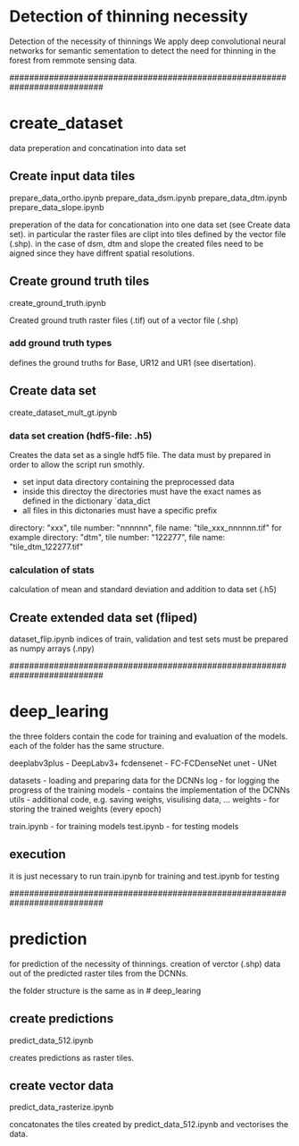 # Detection of thinning necessity
Detection of the necessity of thinnings
We apply deep convolutional neural networks for semantic sementation to detect the need for thinning in the forest from remmote sensing data.




###########################################################################

# create_dataset
data preperation and concatination into data set

## Create input data tiles
prepare_data_ortho.ipynb
prepare_data_dsm.ipynb
prepare_data_dtm.ipynb
prepare_data_slope.ipynb

preperation of the data for concationation into one data set (see Create data set).
in particular the raster files are clipt into tiles defined by the vector file (.shp).
in the case of dsm, dtm and slope the created files need to be aigned since they 
have diffrent spatial resolutions.

## Create ground truth tiles
create_ground_truth.ipynb

Created ground truth raster files (.tif) out of a vector file (.shp)

### add ground truth types
defines the ground truths for Base, UR12 and UR1 (see disertation).


## Create data set
create_dataset_mult_gt.ipynb

### data set creation (hdf5-file: .h5)
Creates the data set as a single hdf5 file. The data must by prepared in order 
to allow the script run smothly.
* set input data directory containing the preprocessed data
* inside this directoy the directories must have the exact names as defined in 
the dictionary ´data_dict
* all files in this dictonaries must have a specific prefix

directory: "xxx", tile number: "nnnnnn", file name: "tile_xxx_nnnnnn.tif"
for example
directory: "dtm", tile number: "122277", file name: "tile_dtm_122277.tif"

### calculation of stats
calculation of mean and standard deviation and addition to data set (.h5)


## Create extended data set (fliped)
dataset_flip.ipynb
indices of train, validation and test sets must be prepared as numpy arrays (.npy)

###########################################################################

# deep_learing
the three folders contain the code for training and evaluation of the models.
each of the folder has the same structure.

deeplabv3plus - DeepLabv3+
fcdensenet - FC-FCDenseNet
unet - UNet

datasets - loading and preparing data for the DCNNs
log - for logging the progress of the training
models - contains the implementation of the DCNNs
utils - additional code, e.g. saving weighs, visulising data, ...
weights - for storing the trained weights (every epoch)

train.ipynb - for training models
test.ipynb - for testing models

## execution
it is just necessary to run train.ipynb for training and test.ipynb for testing

###########################################################################

# prediction
for prediction of the necessity of thinnings. creation of verctor (.shp) data
out of the predicted raster tiles from the DCNNs.

the folder structure is the same as in # deep_learing

## create predictions
predict_data_512.ipynb

creates predictions as raster tiles.

## create vector data
predict_data_rasterize.ipynb

concatonates the tiles created by predict_data_512.ipynb and vectorises the data. 
